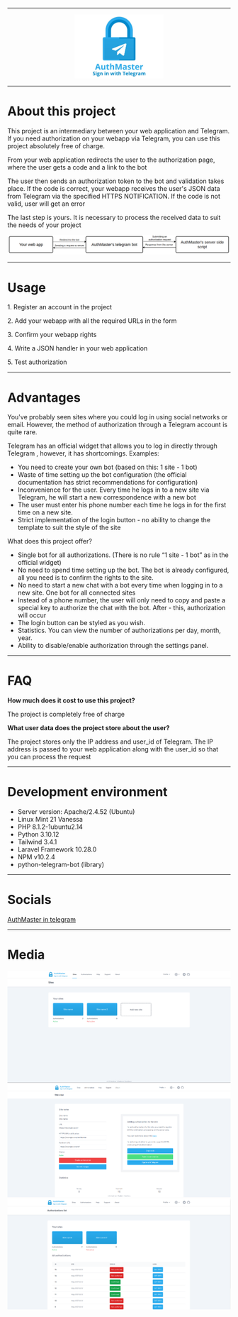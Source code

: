 <hr>

<p align="center">
    <img src="https://github.com/VladimirKostikov/authmaster-telegram-authorization/blob/main/docs/logo.jpg?raw=true" width="200">
</p>

<hr>

<h1>About this project</h1>

<p> This project is an intermediary between your web application and Telegram. If you need authorization on your webapp via Telegram, you can use this project absolutely free of charge.</p>

<p>From your web application redirects the user to the authorization page, where the user gets a code and a link to the bot</p>

<p>The user then sends an authorization token to the bot and validation takes place. If the code is correct, your webapp receives the user's JSON data from Telegram via the specified HTTPS NOTIFICATION. If the code is not valid, user will get an error</p>

<p>The last step is yours. It is necessary to process the received data to suit the needs of your project</p>

<p align="center">
    <img src="https://github.com/VladimirKostikov/authmaster-telegram-authorization/blob/main/docs/scheme.png?raw=true">
</p>

<hr>

<h1>Usage</h1>

<p>1. Register an account in the project</p>
<p>2. Add your webapp with all the required URLs in the form</p>
<p>3. Confirm your webapp rights</p>
<p>4. Write a JSON handler in your web application</p>
<p>5. Test authorization</p>

<hr>


<h1>Advantages</h1>



<p>
    You've probably seen sites where you could log in using social networks or email. However, the method of authorization through a Telegram account is quite rare.
</p>

<p>
    Telegram has an official widget that allows you to log in directly through Telegram , however, it has shortcomings. Examples:
</p>

- You need to create your own bot (based on this: 1 site - 1 bot)
- Waste of time setting up the bot configuration (the official documentation has strict recommendations for configuration)
- Inconvenience for the user. Every time he logs in to a new site via Telegram, he will start a new correspondence with a new bot
- The user must enter his phone number each time he logs in for the first time on a new site.
- Strict implementation of the login button - no ability to change the template to suit the style of the site

<p>What does this project offer?</p>

- Single bot for all authorizations. (There is no rule “1 site - 1 bot” as in the official widget)
- No need to spend time setting up the bot. The bot is already configured, all you need is to confirm the rights to the site.
- No need to start a new chat with a bot every time when logging in to a new site. One bot for all connected sites
- Instead of a phone number, the user will only need to copy and paste a special key to authorize the chat with the bot. After - this, authorization will occur
- The login button can be styled as you wish.
- Statistics. You can view the number of authorizations per day, month, year.
- Ability to disable/enable authorization through the settings panel.

<hr>

<h1>FAQ</h1>

<b>How much does it cost to use this project?</b>

<p>The project is completely free of charge</p>

<b>What user data does the project store about the user?</b>

<p>The project stores only the IP address and user_id of Telegram. The IP address is passed to your web application along with the user_id so that you can process the request</p>

<hr>

<h1>Development environment</h1>

- Server version: Apache/2.4.52 (Ubuntu)
- Linux Mint 21 Vanessa
- PHP 8.1.2-1ubuntu2.14
- Python 3.10.12
- Tailwind 3.4.1
- Laravel Framework 10.28.0
- NPM v10.2.4
- python-telegram-bot (library)

<hr>

<h1>Socials</h1>

<p><a href="https://t.me/authmaster">AuthMaster in telegram</a></p>


<hr>

<h1>Media</h1>

<img src="https://github.com/VladimirKostikov/authmaster-telegram-authorization/blob/main/docs/screen1.png?raw=true">

<img src="https://github.com/VladimirKostikov/authmaster-telegram-authorization/blob/main/docs/screen2.png?raw=true">

<img src="https://github.com/VladimirKostikov/authmaster-telegram-authorization/blob/main/docs/screen3.png?raw=true">